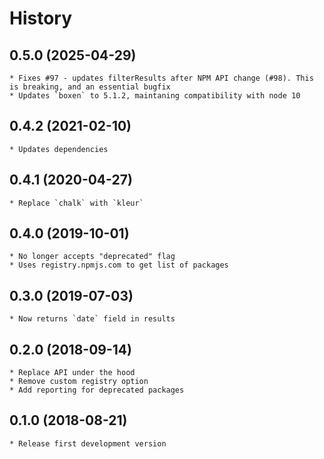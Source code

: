 # History

## 0.5.0 (2025-04-29)
	* Fixes #97 - updates filterResults after NPM API change (#98). This is breaking, and an essential bugfix
	* Updates `boxen` to 5.1.2, maintaning compatibility with node 10

## 0.4.2 (2021-02-10)
	* Updates dependencies

## 0.4.1 (2020-04-27)
	* Replace `chalk` with `kleur`

## 0.4.0 (2019-10-01)
    * No longer accepts "deprecated" flag
    * Uses registry.npmjs.com to get list of packages

## 0.3.0 (2019-07-03)
    * Now returns `date` field in results

## 0.2.0 (2018-09-14)
    * Replace API under the hood
	* Remove custom registry option
	* Add reporting for deprecated packages

## 0.1.0 (2018-08-21)
    * Release first development version
